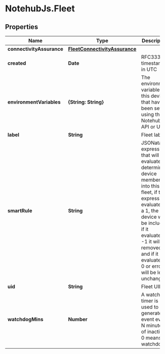 # NotehubJs.Fleet

## Properties

| Name                      | Type                                                            | Description                                                                                                                                                                                                                                                        | Notes      |
| ------------------------- | --------------------------------------------------------------- | ------------------------------------------------------------------------------------------------------------------------------------------------------------------------------------------------------------------------------------------------------------------ | ---------- |
| **connectivityAssurance** | [**FleetConnectivityAssurance**](FleetConnectivityAssurance.md) |                                                                                                                                                                                                                                                                    | [optional] |
| **created**               | **Date**                                                        | RFC3339 timestamp in UTC                                                                                                                                                                                                                                           |
| **environmentVariables**  | **{String: String}**                                            | The environment variables for this device that have been set using the Notehub API or UI.                                                                                                                                                                          | [optional] |
| **label**                 | **String**                                                      | Fleet label                                                                                                                                                                                                                                                        |
| **smartRule**             | **String**                                                      | JSONata expression that will be evaluated to determine device membership into this fleet, if the expression evaluates to a 1, the device will be included, if it evaluates to -1 it will be removed, and if it evaluates to 0 or errors it will be left unchanged. | [optional] |
| **uid**                   | **String**                                                      | Fleet UID                                                                                                                                                                                                                                                          |
| **watchdogMins**          | **Number**                                                      | A watchdog timer is used to generate an event every N minutes of inactivity. 0 means no watchdog                                                                                                                                                                   | [optional] |
